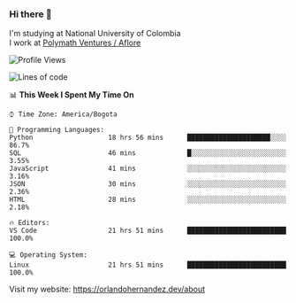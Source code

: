 ### Hi there 👋


<!--**AR4Z/AR4Z** is a ✨ _special_ ✨ repository because its `README.md` (this file) appears on your GitHub profile.

Here are some ideas to get you started:-->
I'm studying at National University of Colombia
<br>
I work at <a href="https://www.aflore.co/">Polymath Ventures / Aflore</a>
<br>

<!--START_SECTION:waka-->
![Profile Views](http://img.shields.io/badge/Profile%20Views-0-blue)

![Lines of code](https://img.shields.io/badge/From%20Hello%20World%20I%27ve%20Written-3.3%20million%20lines%20of%20code-blue)

📊 **This Week I Spent My Time On** 

```text
⌚︎ Time Zone: America/Bogota

💬 Programming Languages: 
Python                   18 hrs 56 mins      █████████████████████░░░░   86.7% 
SQL                      46 mins             █░░░░░░░░░░░░░░░░░░░░░░░░   3.55% 
JavaScript               41 mins             ░░░░░░░░░░░░░░░░░░░░░░░░░   3.16% 
JSON                     30 mins             ░░░░░░░░░░░░░░░░░░░░░░░░░   2.36% 
HTML                     28 mins             ░░░░░░░░░░░░░░░░░░░░░░░░░   2.18%

🔥 Editors: 
VS Code                  21 hrs 51 mins      █████████████████████████   100.0%

💻 Operating System: 
Linux                    21 hrs 51 mins      █████████████████████████   100.0%

```


<!--END_SECTION:waka-->


Visit my website: https://orlandohernandez.dev/about

